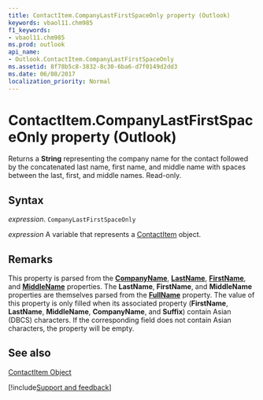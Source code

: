 ```yaml
---
title: ContactItem.CompanyLastFirstSpaceOnly property (Outlook)
keywords: vbaol11.chm985
f1_keywords:
- vbaol11.chm985
ms.prod: outlook
api_name:
- Outlook.ContactItem.CompanyLastFirstSpaceOnly
ms.assetid: 8f78b5c8-3832-8c30-6ba6-d7f0149d2dd3
ms.date: 06/08/2017
localization_priority: Normal
---
```



# ContactItem.CompanyLastFirstSpaceOnly property (Outlook)

Returns a **String** representing the company name for the contact followed by the concatenated last name, first name, and middle name with spaces between the last, first, and middle names. Read-only.


## Syntax

_expression_. `CompanyLastFirstSpaceOnly`

_expression_ A variable that represents a [ContactItem](Outlook.ContactItem.md) object.


## Remarks

This property is parsed from the  **[CompanyName](Outlook.ContactItem.CompanyName.md)**, **[LastName](Outlook.ContactItem.LastName.md)**, **[FirstName](Outlook.ContactItem.FirstName.md)**, and **[MiddleName](Outlook.ContactItem.MiddleName.md)** properties. The **LastName**, **FirstName**, and **MiddleName** properties are themselves parsed from the **[FullName](Outlook.ContactItem.FullName.md)** property. The value of this property is only filled when its associated property (**FirstName**, **LastName**, **MiddleName**, **CompanyName**, and **Suffix**) contain Asian (DBCS) characters. If the corresponding field does not contain Asian characters, the property will be empty.


## See also


[ContactItem Object](Outlook.ContactItem.md)

[!include[Support and feedback](~/includes/feedback-boilerplate.md)]